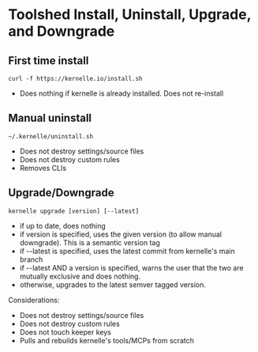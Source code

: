 # Toolshed Install, Uninstall, Upgrade, and Downgrade

## First time install

```
curl -f https://kernelle.io/install.sh
```

- Does nothing if kernelle is already installed. Does not re-install

## Manual uninstall

```
~/.kernelle/uninstall.sh
```

- Does not destroy settings/source files
- Does not destroy custom rules
- Removes CLIs

## Upgrade/Downgrade

```
kernelle upgrade [version] [--latest]
```

- if up to date, does nothing
- if version is specified, uses the given version (to allow manual downgrade). This is a semantic version tag
- if --latest is specified, uses the latest commit from kernelle's main branch
- if --latest AND a version is specified, warns the user that the two are mutually exclusive and does nothing.
- otherwise, upgrades to the latest semver tagged version.

Considerations:
- Does not destroy settings/source files
- Does not destroy custom rules
- Does not touch keeper keys
- Pulls and rebuilds kernelle's tools/MCPs from scratch